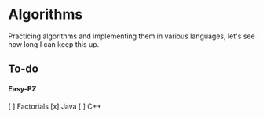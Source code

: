 # Algorithms

Practicing algorithms and implementing them in various languages, let's see how long I can keep this up.

## To-do

#### Easy-PZ

[ ] Factorials
    [x] Java
    [ ] C++
